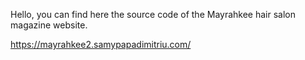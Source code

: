Hello, you can find here the source code of the Mayrahkee hair salon magazine website.

https://mayrahkee2.samypapadimitriu.com/
